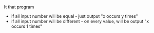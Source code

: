 It that program
- if all input number will be equal - just output "x occurs y times"
- if all input number will be different - on every value, will be output "x occurs 1 times"
